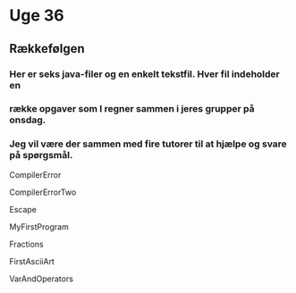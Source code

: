 # Uge 36
## Rækkefølgen 
### Her er seks java-filer og en enkelt tekstfil. Hver fil indeholder en 
### række opgaver som I regner sammen i jeres grupper på onsdag. 
### Jeg vil være der sammen med fire tutorer til at hjælpe og svare på spørgsmål.

CompilerError

CompilerErrorTwo

Escape

MyFirstProgram

Fractions

FirstAsciiArt

VarAndOperators
